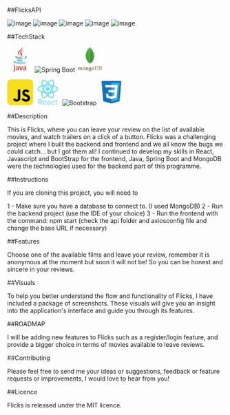 ##FlicksAPI 

![image](https://github.com/G-don/SpringBoot-FlciksAPI/blob/main/VISUALS/1.png)
![image](https://github.com/G-don/SpringBoot-FlciksAPI/blob/main/VISUALS/2.png)
![image](https://github.com/G-don/SpringBoot-FlciksAPI/blob/main/VISUALS/3.png)
![image](https://github.com/G-don/SpringBoot-FlciksAPI/blob/main/VISUALS/4.png)
![image](https://github.com/G-don/SpringBoot-FlciksAPI/blob/main/VISUALS/5.png)


##TechStack

<p align="left">
<img src="https://github.com/Drete457/Drete457/blob/master/icons/java-original.svg" alt="java" width="60" height="60"/>
<img width="60" src="https://user-images.githubusercontent.com/25181517/183891303-41f257f8-6b3d-487c-aa56-c497b880d0fb.png" alt="Spring Boot" title="Spring Boot"/>
<img src="https://github.com/Drete457/Drete457/blob/master/icons/mongodb-original-wordmark.svg" alt="mongoDb" width="60" height="60"/>
</p>

<p align="left">
<img src="https://github.com/Drete457/Drete457/blob/master/icons/javascript-original.svg" alt="javascript" width="60" height="60"/>
<img src="https://github.com/Drete457/Drete457/blob/master/icons/react-original-wordmark.svg" alt="javascript" width="60" height="60"/>
<img width="60" src="https://user-images.githubusercontent.com/25181517/183898054-b3d693d4-dafb-4808-a509-bab54cf5de34.png" alt="Bootstrap" title="Bootstrap"/>
<img src="https://github.com/Drete457/Drete457/blob/master/icons/css3-original-wordmark.svg" alt="css3" width="60" height="60"/>
</p>

##Description

This is Flicks, where you can leave your review on the list of available movies, and watch trailers on a click of a button. Flicks was a challenging project where I built the backend and frontend and we all know the bugs we could catch... but I got them all!
I continued to develop my skills in React, Javascript and BootStrap for the frontend, Java, Spring Boot and MongoDB were the technologies used for the backend part of this programme.  

##Instructions

If you are cloning this project, you will need to

1 - Make sure you have a database to connect to. (I used MongoDB)
2 - Run the backend project (use the IDE of your choice)
3 - Run the frontend with the command: npm start (check the api folder and axiosconfig file and change the base URL if necessary)


##Features

Choose one of the available films and leave your review, remember it is anonymous at the moment but soon it will not be! So you can be honest and sincere in your reviews. 


##Visuals

To help you better understand the flow and functionality of Flicks, I have included a package of screenshots. These visuals will give you an insight into the application's interface and guide you through its features.

##ROADMAP

I will be adding new features to Flicks such as a register/login feature, and provide a bigger choice in terms of movies available to leave reviews.

##Contributing

Please feel free to send me your ideas or suggestions, feedback or feature requests or improvements, I would love to hear from you! 

##Licence

Flicks is released under the MIT licence. 
